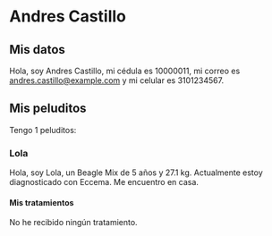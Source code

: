 # Andres Castillo

## Mis datos

Hola, soy Andres Castillo, mi cédula es 10000011, mi correo es andres.castillo@example.com y mi celular es 3101234567.

## Mis peluditos

Tengo 1 peluditos:

### Lola

Hola, soy Lola, un Beagle Mix de 5 años y 27.1 kg.
Actualmente estoy diagnosticado con Eccema.
Me encuentro en casa.

#### Mis tratamientos

No he recibido ningún tratamiento.

